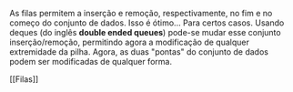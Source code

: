 As filas permitem a inserção e remoção, respectivamente, no fim e no começo do conjunto de dados. Isso é ótimo... Para certos casos.
Usando deques (do inglês **double ended queues**) pode-se mudar esse conjunto inserção/remoção, permitindo agora a modificação de qualquer extremidade da pilha.
Agora, as duas "pontas" do conjunto de dados podem ser modificadas de qualquer forma.

[[Filas]]